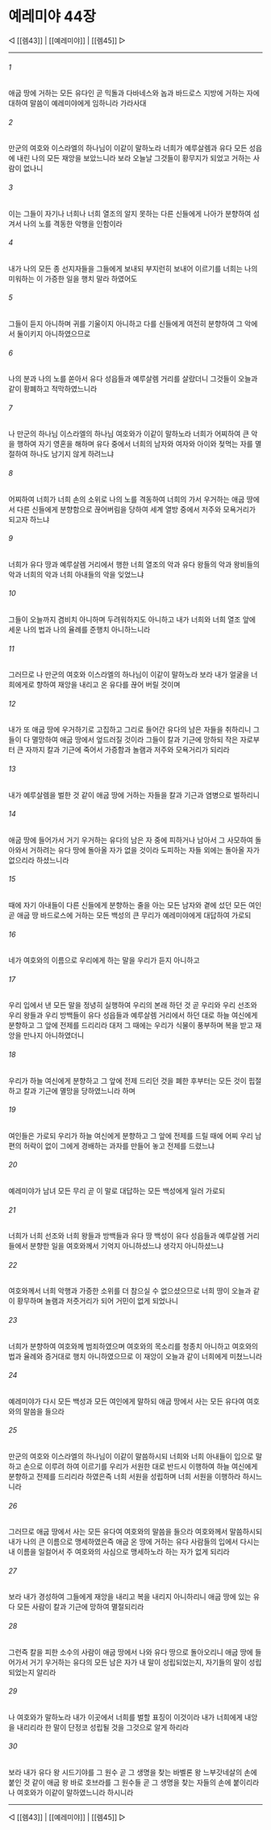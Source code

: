 ﻿# 예레미야 44장

◁ [[렘43]] | [[예레미야]] | [[렘45]] ▷
***

###### 1
애굽 땅에 거하는 모든 유다인 곧 믹돌과 다바네스와 놉과 바드로스 지방에 거하는 자에 대하여 말씀이 예레미야에게 임하니라 가라사대

###### 2
만군의 여호와 이스라엘의 하나님이 이같이 말하노라 너희가 예루살렘과 유다 모든 성읍에 내린 나의 모든 재앙을 보았느니라 보라 오늘날 그것들이 황무지가 되었고 거하는 사람이 없나니

###### 3
이는 그들이 자기나 너희나 너희 열조의 알지 못하는 다른 신들에게 나아가 분향하여 섬겨서 나의 노를 격동한 악행을 인함이라

###### 4
내가 나의 모든 종 선지자들을 그들에게 보내되 부지런히 보내어 이르기를 너희는 나의 미워하는 이 가증한 일을 행치 말라 하였어도

###### 5
그들이 듣지 아니하며 귀를 기울이지 아니하고 다를 신들에게 여전히 분향하여 그 악에서 둘이키지 아니하였으므로

###### 6
나의 분과 나의 노를 쏟아서 유다 성읍들과 예루살렘 거리를 살랐더니 그것들이 오늘과 같이 황폐하고 적막하였느니라

###### 7
나 만군의 하나님 이스라엘의 하나님 여호와가 이같이 말하노라 너희가 어찌하여 큰 악을 행하여 자기 영혼을 해하며 유다 중에서 너희의 남자와 여자와 아이와 젖먹는 자를 멸절하여 하나도 남기지 않게 하려느냐

###### 8
어찌하여 너희가 너희 손의 소위로 나의 노를 격동하여 너희의 가서 우거하는 애굽 땅에서 다른 신들에게 분향함으로 끊어버림을 당하여 세계 열방 중에서 저주와 모욕거리가 되고자 하느냐

###### 9
너희가 유다 땅과 예루살렘 거리에서 행한 너희 열조의 악과 유다 왕들의 악과 왕비들의 악과 너희의 악과 너희 아내들의 악을 잊었느냐

###### 10
그들이 오늘까지 겸비치 아니하며 두려워하지도 아니하고 내가 너희와 너희 열조 앞에 세운 나의 법과 나의 율례를 준행치 아니하느니라

###### 11
그러므로 나 만군의 여호와 이스라엘의 하나님이 이같이 말하노라 보라 내가 얼굴을 너희에게로 향하여 재앙을 내리고 온 유다를 끊어 버릴 것이며

###### 12
내가 또 애굽 땅에 우거하기로 고집하고 그리로 들어간 유다의 남은 자들을 취하리니 그들이 다 멸망하여 애굽 땅에서 엎드러질 것이라 그들이 칼과 기근에 망하되 작은 자로부터 큰 자까지 칼과 기근에 죽어서 가증함과 놀램과 저주와 모욕거리가 되리라

###### 13
내가 예루살렘을 벌한 것 같이 애굽 땅에 거하는 자들을 칼과 기근과 염병으로 벌하리니

###### 14
애굽 땅에 들어가서 거기 우거하는 유다의 남은 자 중에 피하거나 남아서 그 사모하여 돌아와서 거하려는 유다 땅에 돌아올 자가 없을 것이라 도피하는 자들 외에는 돌아올 자가 없으리라 하셨느니라

###### 15
때에 자기 아내들이 다른 신들에게 분향하는 줄을 아는 모든 남자와 곁에 섰던 모든 여인 곧 애굽 땅 바드로스에 거하는 모든 백성의 큰 무리가 예레미야에게 대답하여 가로되

###### 16
네가 여호와의 이름으로 우리에게 하는 말을 우리가 듣지 아니하고

###### 17
우리 입에서 낸 모든 말을 정녕히 실행하여 우리의 본래 하던 것 곧 우리와 우리 선조와 우리 왕들과 우리 방백들이 유다 성읍들과 예루살렘 거리에서 하던 대로 하늘 여신에게 분향하고 그 앞에 전제를 드리리라 대저 그 때에는 우리가 식물이 풍부하며 복을 받고 재앙을 만나지 아니하였더니

###### 18
우리가 하늘 여신에게 분향하고 그 앞에 전제 드리던 것을 폐한 후부터는 모든 것이 핍절하고 칼과 기근에 멸망을 당하였느니라 하며

###### 19
여인들은 가로되 우리가 하늘 여신에게 분향하고 그 앞에 전제를 드릴 때에 어찌 우리 남편의 허락이 없이 그에게 경배하는 과자를 만들어 놓고 전제를 드렸느냐

###### 20
예레미야가 남녀 모든 무리 곧 이 말로 대답하는 모든 백성에게 일러 가로되

###### 21
너희가 너희 선조와 너희 왕들과 방백들과 유다 땅 백성이 유다 성읍들과 예루살렘 거리들에서 분향한 일을 여호와께서 기억지 아니하셨느냐 생각지 아니하셨느냐

###### 22
여호와께서 너희 악행과 가증한 소위를 더 참으실 수 없으셨으므로 너희 땅이 오늘과 같이 황무하며 놀램과 저줏거리가 되어 거민이 없게 되었나니

###### 23
너희가 분향하여 여호와께 범죄하였으며 여호와의 목소리를 청종치 아니하고 여호와의 법과 율례와 증거대로 행치 아니하였으므로 이 재앙이 오늘과 같이 너희에게 미쳤느니라

###### 24
예레미야가 다시 모든 백성과 모든 여인에게 말하되 애굽 땅에서 사는 모든 유다여 여호와의 말씀을 들으라

###### 25
만군의 여호와 이스라엘의 하나님이 이같이 말씀하시되 너희와 너희 아내들이 입으로 말하고 손으로 이루려 하여 이르기를 우리가 서원한 대로 반드시 이행하여 하늘 여신에게 분향하고 전제를 드리리라 하였은즉 너희 서원을 성립하며 너희 서원을 이행하라 하시느니라

###### 26
그러므로 애굽 땅에서 사는 모든 유다여 여호와의 말씀을 들으라 여호와께서 말씀하시되 내가 나의 큰 이름으로 맹세하였은즉 애굽 온 땅에 거하는 유다 사람들의 입에서 다시는 내 이름을 일컬어서 주 여호와의 사심으로 맹세하노라 하는 자가 없게 되리라

###### 27
보라 내가 경성하여 그들에게 재앙을 내리고 복을 내리지 아니하리니 애굽 땅에 있는 유다 모든 사람이 칼과 기근에 망하여 멸절되리라

###### 28
그런즉 칼을 피한 소수의 사람이 애굽 땅에서 나와 유다 땅으로 돌아오리니 애굽 땅에 들어가서 거기 우거하는 유다의 모든 남은 자가 내 말이 성립되었는지, 자기들의 말이 성립되었는지 알리라

###### 29
나 여호와가 말하노라 내가 이곳에서 너희를 벌할 표징이 이것이라 내가 너희에게 내앙을 내리리라 한 말이 단정코 성립될 것을 그것으로 알게 하리라

###### 30
보라 내가 유다 왕 시드기야를 그 원수 곧 그 생명을 찾는 바벨론 왕 느부갓네살의 손에 붙인 것 같이 애굽 왕 바로 호브라를 그 원수들 곧 그 생명을 찾는 자들의 손에 붙이리라 나 여호와가 이같이 말하였느니라 하시니라

***
◁ [[렘43]] | [[예레미야]] | [[렘45]] ▷